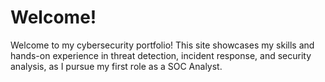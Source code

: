 # Welcome!
Welcome to my cybersecurity portfolio! This site showcases my skills and hands-on experience in threat detection, incident response, and security analysis, as I pursue my first role as a SOC Analyst.
